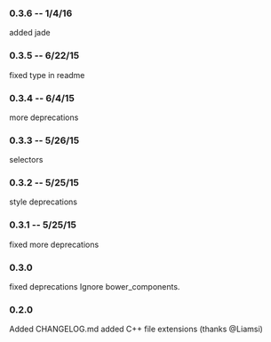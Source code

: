 
### 0.3.6 -- 1/4/16
  added jade

### 0.3.5 -- 6/22/15
  fixed type in readme

### 0.3.4 -- 6/4/15
  more deprecations

### 0.3.3 -- 5/26/15
  selectors

### 0.3.2 -- 5/25/15
  style deprecations

### 0.3.1 -- 5/25/15
  fixed more deprecations

### 0.3.0

  fixed deprecations
  Ignore bower_components.

### 0.2.0
  Added CHANGELOG.md
  added C++ file extensions (thanks @Liamsi)

